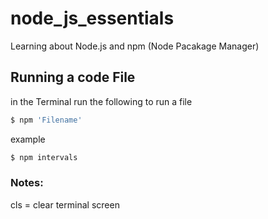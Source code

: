 # node_js_essentials
Learning about Node.js and npm (Node Pacakage Manager)

## Running a code File

in the Terminal run the following to run a file
```Bash
$ npm 'Filename'
```

example

```Bash
$ npm intervals
```


### Notes:

 cls = clear terminal screen